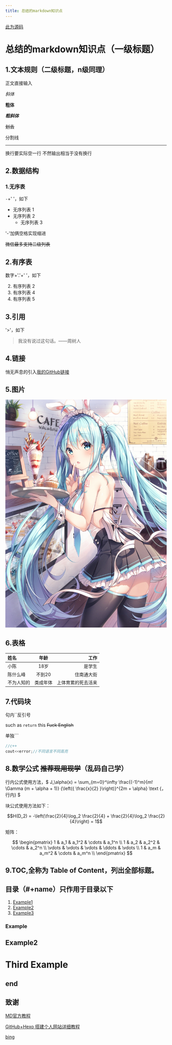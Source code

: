 ```yaml
---
title: 总结的markdown知识点
---
```

[此为源码](https://github.com/smellyjun/pan/blob/main/code/what_is_markdown.md)

# 总结的markdown知识点（一级标题）

## 1.文本规则（二级标题，n级同理）

正文直接输入

*斜体*

**粗体** 

***粗斜体***

~~划去~~

分割线

---


换行要实际空一行
不然输出相当于没有换行


## 2.数据结构

### 1.无序表

`-`+' '，如下
- 无序列表 1
- 无序列表 2
  - 无序列表 3 

'-'加俩空格实现缩进

~~微信最多支持二级列表~~

## 2.有序表

数字+'.'+' '，如下

2. 有序列表 2
4. 有序列表 4
5. 有序列表 5

## 3.引用

'>'，如下

>我没有说过这句话。——周树人

## 4.链接

悄无声息的引入[我的GitHub链接](https://github.com/smellyjun)

## 5.图片

![我是图片描述](photo\miku-0.jpg "miku")

## 6.表格

|姓名|年龄|工作|
|:-|:-:|-:|
|小陈|18岁|是学生|
|陈什么峰|不到20|住南通大街|
|不为人知的|类成年体|上体育累的死去活来|

## 7.代码块

句内``反引号

such as  `return` this
~~Fuck English~~

单独```

```c++
//c++
cout<<error;//不同语言不同高亮
```

## 8.数学公式 ~~推荐现用现学~~（乱码自己学）

行内公式使用方法，$ J_\alpha(x) = \sum_{m=0}^\infty \frac{(-1)^m}{m! \Gamma (m + \alpha + 1)} {\left({ \frac{x}{2} }\right)}^{2m + \alpha} \text {，行内} $

块公式使用方法如下：

$$H(D_2) = -\left(\frac{2}{4}\log_2 \frac{2}{4} + \frac{2}{4}\log_2 \frac{2}{4}\right) = 1$$

矩阵：

$$
  \begin{pmatrix}
  1 & a_1 & a_1^2 & \cdots & a_1^n \\
  1 & a_2 & a_2^2 & \cdots & a_2^n \\
  \vdots & \vdots & \vdots & \ddots & \vdots \\
  1 & a_m & a_m^2 & \cdots & a_m^n \\
  \end{pmatrix}
$$

## 9.TOC,全称为 Table of Content，列出全部标题。

## 目录（#+name）只作用于目录以下
1. [Example1](#example)
2. [Example2](#6.表格)
3. [Example3](#third-example)

### Example
## Example2
# Third Example


## end
## 致谢
[MD官方教程](https://markdown.com.cn/basic-syntax/)

[GitHub+Hexo 搭建个人网站详细教程](https://zhuanlan.zhihu.com/p/26625249)

[bing](https://cn.bing.com/images/search?q=%E5%88%9D%E9%9F%B3%E6%9C%AA%E6%9D%A5%E8%89%B2%E5%9B%BE&go=%E6%90%9C%E7%B4%A2&qs=ds&form=QBIR&first=1&tsc=ImageBasicHover)
